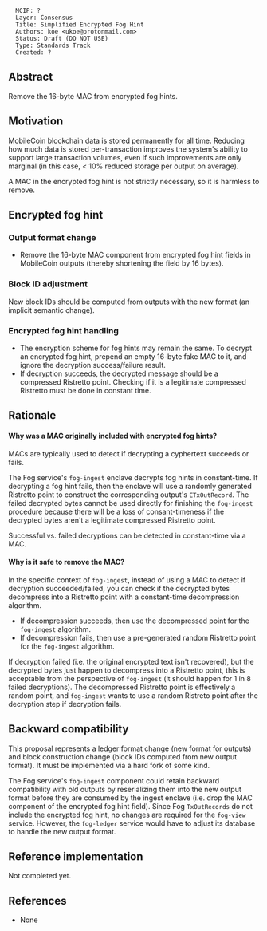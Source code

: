 ```
  MCIP: ?
  Layer: Consensus
  Title: Simplified Encrypted Fog Hint
  Authors: koe <ukoe@protonmail.com>
  Status: Draft (DO NOT USE)
  Type: Standards Track
  Created: ?
```

## Abstract

Remove the 16-byte MAC from encrypted fog hints.



## Motivation

MobileCoin blockchain data is stored permanently for all time. Reducing how much data is stored per-transaction improves the system's ability to support large transaction volumes, even if such improvements are only marginal (in this case, < 10% reduced storage per output on average).

A MAC in the encrypted fog hint is not strictly necessary, so it is harmless to remove.



## Encrypted fog hint

### Output format change

- Remove the 16-byte MAC component from encrypted fog hint fields in MobileCoin outputs (thereby shortening the field by 16 bytes).


### Block ID adjustment

New block IDs should be computed from outputs with the new format (an implicit semantic change).


### Encrypted fog hint handling

- The encryption scheme for fog hints may remain the same. To decrypt an encrypted fog hint, prepend an empty 16-byte fake MAC to it, and ignore the decryption success/failure result.
- If decryption succeeds, the decrypted message should be a compressed Ristretto point. Checking if it is a legitimate compressed Ristretto must be done in constant time.



## Rationale

#### Why was a MAC originally included with encrypted fog hints?

MACs are typically used to detect if decrypting a cyphertext succeeds or fails.

The Fog service's `fog-ingest` enclave decrypts fog hints in constant-time. If decrypting a fog hint fails, then the enclave will use a randomly generated Ristretto point to construct the corresponding output's `ETxOutRecord`. The failed decrypted bytes cannot be used directly for finishing the `fog-ingest` procedure because there will be a loss of consant-timeness if the decrypted bytes aren't a legitimate compressed Ristretto point.

Successful vs. failed decryptions can be detected in constant-time via a MAC.

#### Why is it safe to remove the MAC?

In the specific context of `fog-ingest`, instead of using a MAC to detect if decryption succeeded/failed, you can check if the decrypted bytes decompress into a Ristretto point with a constant-time decompression algorithm.

- If decompression succeeds, then use the decompressed point for the `fog-ingest` algorithm.
- If decompression fails, then use a pre-generated random Ristretto point for the `fog-ingest` algorithm.

If decryption failed (i.e. the original encrypted text isn't recovered), but the decrypted bytes just happen to decompress into a Ristretto point, this is acceptable from the perspective of `fog-ingest` (it should happen for 1 in 8 failed decryptions). The decompressed Ristretto point is effectively a random point, and `fog-ingest` wants to use a random Ristreto point after the decryption step if decryption fails.



## Backward compatibility

This proposal represents a ledger format change (new format for outputs) and block construction change (block IDs computed from new output format). It must be implemented via a hard fork of some kind.

The Fog service's `fog-ingest` component could retain backward compatibility with old outputs by reserializing them into the new output format before they are consumed by the ingest enclave (i.e. drop the MAC component of the encrypted fog hint field). Since Fog `TxOutRecords` do not include the encrypted fog hint, no changes are required for the `fog-view` service. However, the `fog-ledger` service would have to adjust its database to handle the new output format.



## Reference implementation

Not completed yet.



## References

- None
